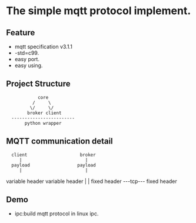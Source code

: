 The simple mqtt protocol implement.
===================================

## Feature 

  - mqtt specification v3.1.1
  - -std=c99.
  - easy port.
  - easy using.

## Project Structure

                core
              /     \
             \/     \/
            broker client
      ------------------------
           python wrapper

## MQTT communication detail

      client                    broker
         |                        |
      payload                  payload
         |                        |
  variable header          variable header
         |                        |
    fixed header  ---tcp---  fixed header
                      

## Demo 

  - ipc:build mqtt protocol in linux ipc.

